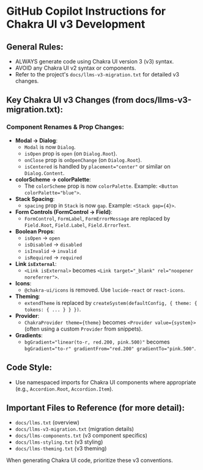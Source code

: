 # GitHub Copilot Instructions for Chakra UI v3 Development

## General Rules:
- ALWAYS generate code using Chakra UI version 3 (v3) syntax.
- AVOID any Chakra UI v2 syntax or components.
- Refer to the project's `docs/llms-v3-migration.txt` for detailed v3 changes.

## Key Chakra UI v3 Changes (from docs/llms-v3-migration.txt):

### Component Renames & Prop Changes:
- **Modal -> Dialog**:
    - `Modal` is now `Dialog`.
    - `isOpen` prop is `open` (on `Dialog.Root`).
    - `onClose` prop is `onOpenChange` (on `Dialog.Root`).
    - `isCentered` is handled by `placement="center"` or similar on `Dialog.Content`.
- **colorScheme -> colorPalette**:
    - The `colorScheme` prop is now `colorPalette`. Example: `<Button colorPalette="blue">`.
- **Stack Spacing**:
    - `spacing` prop in `Stack` is now `gap`. Example: `<Stack gap={4}>`.
- **Form Controls (FormControl -> Field)**:
    - `FormControl`, `FormLabel`, `FormErrorMessage` are replaced by `Field.Root`, `Field.Label`, `Field.ErrorText`.
- **Boolean Props**:
    - `isOpen` -> `open`
    - `isDisabled` -> `disabled`
    - `isInvalid` -> `invalid`
    - `isRequired` -> `required`
- **Link `isExternal`**:
    - `<Link isExternal>` becomes `<Link target="_blank" rel="noopener noreferrer">`.
- **Icons**:
    - `@chakra-ui/icons` is removed. Use `lucide-react` or `react-icons`.
- **Theming**:
    - `extendTheme` is replaced by `createSystem(defaultConfig, { theme: { tokens: { ... } } })`.
- **Provider**:
    - `ChakraProvider theme={theme}` becomes `<Provider value={system}>` (often using a custom `Provider` from snippets).
- **Gradients**:
    - `bgGradient="linear(to-r, red.200, pink.500)"` becomes `bgGradient="to-r" gradientFrom="red.200" gradientTo="pink.500"`.

## Code Style:
- Use namespaced imports for Chakra UI components where appropriate (e.g., `Accordion.Root`, `Accordion.Item`).

## Important Files to Reference (for more detail):
- `docs/llms.txt` (overview)
- `docs/llms-v3-migration.txt` (migration details)
- `docs/llms-components.txt` (v3 component specifics)
- `docs/llms-styling.txt` (v3 styling)
- `docs/llms-theming.txt` (v3 theming)

When generating Chakra UI code, prioritize these v3 conventions.